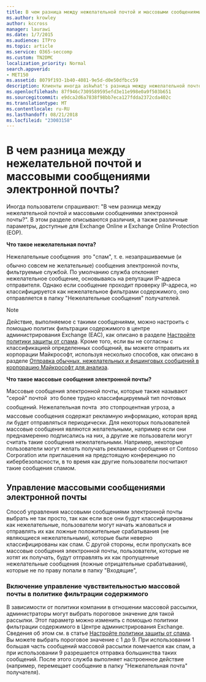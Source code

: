```yaml
---
title: В чем разница между нежелательной почтой и массовыми сообщениями электронной почты?
ms.author: krowley
author: kccross
manager: laurawi
ms.date: 1/7/2015
ms.audience: ITPro
ms.topic: article
ms.service: O365-seccomp
ms.custom: TN2DMC
localization_priority: Normal
search.appverid:
- MET150
ms.assetid: 8079f193-1b40-4081-9e5d-d0e50dfbcc59
description: Клиенты иногда askwhat's разница между нежелательной почтой и массовых сообщений электронной почты? Этот раздел предназначен для пояснения разницы и приведены сведения о различных параметрах, доступных для них в Exchange Online и Exchange Online Protection (EOP).
ms.openlocfilehash: 87f946c7309589595efd3e11e998e0a9f503b651
ms.sourcegitcommit: e9dca2d6a7838f98bb7eca127fdda2372cda402c
ms.translationtype: MT
ms.contentlocale: ru-RU
ms.lasthandoff: 08/21/2018
ms.locfileid: "23003158"
---
```

# <a name="whats-the-difference-between-junk-email-and-bulk-email"></a>В чем разница между нежелательной почтой и массовыми сообщениями электронной почты?

Иногда пользователи спрашивают: "В чем разница между нежелательной почтой и массовыми сообщениями электронной почты?". В этом разделе описываются различия, а также различные параметры, доступные для Exchange Online и Exchange Online Protection (EOP).
  
 **Что такое нежелательная почта?**
  
Нежелательные сообщения  это "спам", т. е. незапрашиваемые (и обычно совсем не желательные) сообщения электронной почты, фильтруемые службой. По умолчанию служба отклоняет нежелательное сообщение, основываясь на репутации IP-адреса отправителя. Однако если сообщение проходит проверку IP-адреса, но классифицируется как нежелательное фильтрами содержимого, оно отправляется в папку "Нежелательные сообщения" получателей. 
  
> [!NOTE]
> Действие, выполняемое с такими сообщениями, можно настроить с помощью политик фильтрации содержимого в центре администрирования Exchange (EAC), как описано в разделе [Настройте политики защиты от спама](configure-your-spam-filter-policies.md). Кроме того, если вы не согласны с классификацией определенных сообщений, вы можете отправить их корпорации Майкрософт, используя несколько способов, как описано в разделе [Отправка обычных, нежелательных и фишинговых сообщений в корпорацию Майкрософт для анализа](submit-spam-non-spam-and-phishing-scam-messages-to-microsoft-for-analysis.md). 
  
 **Что такое массовые сообщения электронной почты?**
  
Массовые сообщения электронной почты, которые также называют "серой" почтой  это более трудно классифицируемый тип почтовых сообщений. Нежелательная почта  это стопроцентная угроза, а массовые сообщения содержат рекламную информацию, которая вряд ли будет отправляться периодически. Для некоторых пользователей массовые сообщения являются желательными, например если они преднамеренно подписались на них, а другие же пользователи могут считать такие сообщения нежелательными. Например, некоторые пользователи могут желать получать рекламные сообщения от Contoso Corporation или приглашения на предстоящую конференцию по кибербезопасности, в то время как другие пользователи посчитают такие сообщения спамом.
  
## <a name="how-to-manage-bulk-email"></a>Управление массовыми сообщениями электронной почты

Способ управления массовыми сообщениями электронной почты выбрать не так просто, так как если все они будут классифицированы как нежелательные, пользователи могут начать жаловаться и отправлять их как ложные положительные срабатывания (не являющиеся нежелательными), которые были неверно классифицированы как спам. С другой стороны, если пропускать все массовые сообщения электронной почты, пользователи, которые не хотят их получать, будут отправлять их как пропущенные нежелательные сообщения (ложные отрицательные срабатывания), которые не по праву попали в папку "Входящие",
  
### <a name="enable-bulk-mail-sensitivity-control-in-the-content-filter-policy"></a>Включение управление чувствительностью массовой почты в политике фильтрации содержимого

В зависимости от политики компании в отношении массовой рассылки, администраторы могут выбрать пороговое значение для такой рассылки. Этот параметр можно изменить с помощью политики фильтрации содержимого в Центре администрирования Exchange. Сведения об этом см. в статье [Настройте политики защиты от спама](configure-your-spam-filter-policies.md). Вы можете выбрать пороговое значение с 1 до 9. При использовании 1 большая часть сообщений массовой рассылки помечается как спам, а при использовании 9 разрешается отправка большинства таких сообщений. После этого служба выполняет настроенное действие (например, перемещает сообщение в папку "Нежелательная почта" получателя). 
  


